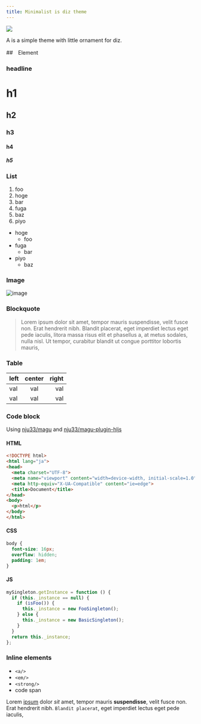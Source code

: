 ```yaml
---
title: Minimalist is diz theme
---
```


![](/diz-theme-minimalist/images/diz-theme-minimalist/image.png)

A is a simple theme with little ornament for diz.

##　Element

### headline

# h1
## h2
### h3
#### h4
##### h5

### List

1. foo
  1. hoge
2. bar
  1. fuga
3. baz
  1. piyo


- hoge
  - foo
- fuga
  - bar
- piyo
  - baz

### Image

![image](https://source.unsplash.com/category/nature/500x300)

### Blockquote

> Lorem ipsum dolor sit amet, tempor mauris suspendisse, velit fusce non. Erat hendrerit nibh. Blandit placerat, eget imperdiet lectus eget pede iaculis, litora massa risus elit et phasellus a, at metus sodales, nulla nisl. Ut tempor, curabitur blandit ut congue porttitor lobortis mauris,

### Table

|left|center|right|
|:--|:-:|--:|
|val|val|val|
|val|val|val|

### Code block

Using [nju33/magu](https://github.com/nju33/magu) and [nju33/magu-plugin-hljs](https://github.com/nju33/magu-plugin-hljs)

#### HTML

```html
<!DOCTYPE html>
<html lang="ja">
<head>
  <meta charset="UTF-8">
  <meta name="viewport" content="width=device-width, initial-scale=1.0">
  <meta http-equiv="X-UA-Compatible" content="ie=edge">
  <title>Document</title>
</head>
<body>
  <p>html</p>
</body>
</html>
```

#### CSS

```css
body {
  font-size: 16px;
  overflow: hidden;
  padding: 1em;
}
```

#### JS

```js
mySingleton.getInstance = function () {
  if (this._instance == null) {
    if (isFoo()) {
      this._instance = new FooSingleton();
    } else {
      this._instance = new BasicSingleton();
    }
  }
  return this._instance;
};
```

### Inline elements

- `<a/>`
- `<em/>`
- `<strong/>`
- code span

Lorem [ipsum](https://nju33.github.io/diz-theme-minimalist/) dolor *sit* amet, tempor mauris **suspendisse**, velit fusce non. Erat hendrerit nibh. `Blandit placerat`, eget imperdiet lectus eget pede iaculis,

